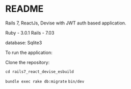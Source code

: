 # README

Rails 7, ReactJs, Devise with JWT auth based application. 

Ruby - 3.0.1
Rails - 7.03

database: Sqlite3

To run the application:

Clone the repository:

```cd rails7_react_devise_esbuild```

```bundle exec rake db:migrate```
```bin/dev```
